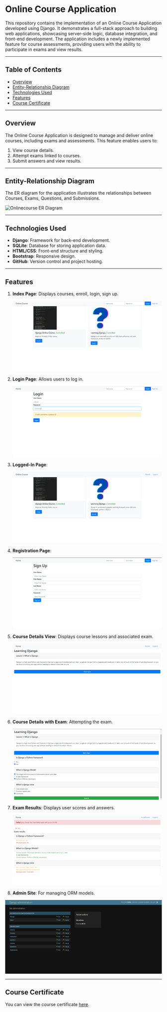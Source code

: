 # Online Course Application

This repository contains the implementation of an Online Course Application developed using Django. It demonstrates a full-stack approach to building web applications, showcasing server-side logic, database integration, and front-end development. The application includes a newly implemented feature for course assessments, providing users with the ability to participate in exams and view results.

---

## Table of Contents
- [Overview](#overview)
- [Entity-Relationship Diagram](#entity-relationship-diagram)
- [Technologies Used](#technologies-used)
- [Features](#features)
- [Course Certificate](#course-certificate)

---


## Overview
The Online Course Application is designed to manage and deliver online courses, including exams and assessments. This feature enables users to:
1. View course details.
2. Attempt exams linked to courses.
3. Submit answers and view results.

---


## Entity-Relationship Diagram

The ER diagram for the application illustrates the relationships between Courses, Exams, Questions, and Submissions. 

![Onlinecourse ER Diagram](https://github.com/ibm-developer-skills-network/final-cloud-app-with-database/blob/master/static/media/course_images/onlinecourse_app_er.png)

---

## Technologies Used
- **Django**: Framework for back-end development.
- **SQLite**: Database for storing application data.
- **HTML/CSS**: Front-end structure and styling.
- **Bootstrap**: Responsive design.
- **GitHub**: Version control and project hosting.

---

## Features

1. **Index Page**: Displays courses, enroll, login, sign up.
   
   ![Index Page](images/index_page.png)

3. **Login Page**: Allows users to log in.
   
   ![Login Page](images/login_page.png)

5. **Logged-In Page**:
   
   ![Logged-In Page](images/logged_in_page.png)

6. **Registration Page**:
   
   ![Logged-In Page](images/registration_page.png)

7. **Course Details View**: Displays course lessons and associated exam.
   
   ![Course Details View](images/course_details_view.png)

8. **Course Details with Exam**: Attempting the exam.
    
   ![Course Details with Exam](images/course_details_view_with_exam.png)

9. **Exam Results**: Displays user scores and answers.
    
   ![Exam Results](images/exam_results.png)

10. **Admin Site**: For managing ORM models.
    
   ![Admin Site](images/admin_site.png)

---

## Course Certificate
You can view the course certificate [here](Django_Application_Development_with_SQL_&_Databases.pdf).
